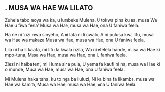 ## . MUSA WA HAE WA LILATO

Zuhela tabo moya wa ka, u lumbeke Mulena.
U tokwa pina ku na, musa Wa Hae u fiwa feela’
Musa wa Hae, musa wa Hae, ona U faniwa feela.


Ha ne ni ‘nzi mwa sinyeho, A ni lata ni li cwalo,
A ni pulusa kwa lifu, musa wa Hae wa makaza
Musa wa Hae, musa wa Hae, ona U faniwa feela.


Lila ni ha li ka ata, mi lifu la kwala nzila,
Wa ni etelela hande, musa wa Hae ki mpo-tuna,
Musa wa Hae, musa wa Hae, ona U faniwa feela.


Ziezi ni haiba ten’, mi i luma sina pula,
U yema fa kaufi ni na, musa wa Hae ki o munde,
Musa wa Hae, musa wa Hae, ona U faniwa feela.


Mi Mulena ha ka taha, ku to nga ba liuluzi,
Ni ka bina fa likamba, musa wa Hae wa kamita,
Musa wa Hae, musa wa Hae, ona U faniwa feela.




